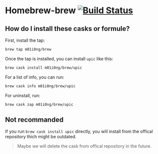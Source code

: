 # Homebrew-brew [![Build Status](https://travis-ci.com/m01i0ng/homebrew.svg?branch=master)](https://travis-ci.com/m01i0ng/homebrew)

## How do I install these casks or formule?

First, install the tap:

```sh
brew tap m01i0ng/brew
```

Once the tap is installed, you can install `upic` like this:

```sh
brew cask install m01i0ng/brew/upic
```

For a list of info, you can run:

```sh
brew cask info m01i0ng/brew/upic
```

For uninstall, run:

```sh
brew cask zap m01i0ng/brew/upic
```

## Not recommanded

If you run `brew cask install upic` directly, you will install from the offical repository thich might be outdated.

> Maybe we will delete the cask from offical repository in the future.
